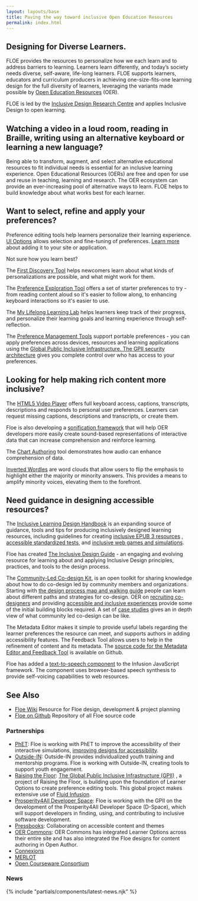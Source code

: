 ```yaml
---
layout: layouts/base
title: Paving the way toward inclusive Open Education Resources
permalink: index.html
---
```


## Designing for Diverse Learners.

FLOE provides the resources to personalize how we each learn and to address barriers to learning. Learners learn
differently, and today’s society needs diverse, self-aware, life-long learners. FLOE supports learners, educators and
curriculum producers in achieving one-size-fits-one learning design for the full diversity of learners, leveraging the
variants made possible by [Open Education Resources](http://www.hewlett.org/programs/education/open-educational-resources)
(OER).

FLOE is led by the [Inclusive Design Research Centre](http://idrc.ocadu.ca) and applies Inclusive Design to open
learning.

## Watching a video in a loud room, reading in Braille, writing using an alternative keyboard or learning a new language?

Being able to transform, augment, and select alternative educational resources to fit individual needs is essential for
an inclusive learning experience. Open Educational Resources (OERs) are free and open for use and reuse in teaching,
learning and research. The OER ecosystem can provide an ever-increasing pool of alternative ways to learn. FLOE helps to
build knowledge about what works best for each learner.

## Want to select, refine and apply your preferences?

Preference editing tools help learners personalize their learning experience. [UI Options](https://build-infusion.fluidproject.org/demos/prefsframework/)
allows selection and fine-tuning of preferences. [Learn more](./ui-options.html) about adding it to your site or
application.

Not sure how you learn best?

The [First Discovery Tool](https://build-firstdiscovery.fluidproject.org/demos/) helps newcomers learn about what kinds
of personalizations are possible, and what might work for them.

The [Preference Exploration Tool](https://build-prefseditors.fluidproject.org/demos/explorationtool/) offers a set of
starter preferences to try - from reading content aloud so it's easier to follow along, to enhancing keyboard
interactions so it's easier to use.

The [My Lifelong Learning Lab](https://wiki.fluidproject.org/x/CQHBAg) helps learners keep track of their progress, and
personalize their learning goals and learning experience through self-reflection.

The [Preference Management Tools](prefsEditors.html) support portable preferences - you can apply preferences across
devices, resources and learning applications using the <a href="http://gpii.net">Global Public Inclusive Infrastructure.
The GPII [security architecture](security.html) gives you complete control over who has access to your preferences.

## Looking for help making rich content more inclusive?

The [HTML5 Video Player](https://build-videoplayer.fluidproject.org/demos/mammals) offers full keyboard access,
captions, transcripts, descriptions and responds to personal user preferences. Learners can request missing captions,
descriptions and transcripts, or create them.

Floe is also developing a [sonification framework](https://wiki.fluidproject.org/display/fluid/%28Floe%29+Sonification)
that will help OER developers more easily create sound-based representations of interactive data that can increase
comprehension and reinforce learning.

The [Chart Authoring](https://build-chartauthoring.fluidproject.org/demos/) tool demonstrates how audio can enhance
comprehension of data.

[Inverted Wordles](https://wecount.inclusivedesign.ca/views/inverted-wordles/) are word clouds that allow users to flip
the emphasis to highlight either the majority or minority answers. This provides a means to amplify minority voices,
elevating them to the forefront.

## Need guidance in designing accessible resources?

The [Inclusive Learning Design Handbook](http://handbook.floeproject.org/) is an expanding source of guidance, tools and
tips for producing inclusively designed learning resources, including guidelines for creating [inclusive EPUB 3 resources](http://handbook.floeproject.org/InclusiveEPUB3.html)
, [accessible standardized tests](http://handbook.floeproject.org/AccessibleStandardizedTesting.html), and
[inclusive web games and simulations](http://handbook.floeproject.org/WebGamesAndSimulations.html).

Floe has created [The Inclusive Design Guide](http://guide.inclusivedesign.ca/) - an engaging and evolving resource for
learning about and applying Inclusive Design principles, practices, and tools to the design process.

The [Community-Led Co-design Kit](https://co-design.inclusivedesign.ca/), is an open toolkit for sharing knowledge about
how to do co-design led by community members and organizations. Starting with
[the design process map and walking guide](https://co-design.inclusivedesign.ca/design-process/) people can learn about
different paths and strategies for co-design. OER on [recruiting co-designers](https://co-design.inclusivedesign.ca/resources/recruiting-co-designers/)
and providing [accessible and inclusive experiences](https://co-design.inclusivedesign.ca/resources/accessibility-for-co-designers/)
provide some of the initial building blocks required. A set of [case studies](https://co-design.inclusivedesign.ca/case-studies/)
gives an in depth view of what community led co-design can be like.

The Metadata Editor makes it simple to provide useful labels regarding the learner preferences the resource can meet,
and supports authors in adding accessibility features. The Feedback Tool allows users to help in the refinement of
content and its metadata. The [source code for the Metadata Editor and Feedback Tool](https://github.com/fluid-project/metadata)
is available on Github.

Floe has added a [text-to-speech component](https://github.com/fluid-project/infusion-docs/blob/main/src/documents/TextToSpeechAPI.md)
to the Infusion JavaScript framework. The component uses browser-based speech synthesis to provide self-voicing
capabilities to web resources.

## See Also

* [Floe Wiki](http://wiki.fluidproject.org/display/fluid/Floe) Resource for Floe design, development & project planning
* [Floe on Github](https://github.com/fluid-project/) Repository of all Floe source code

### Partnerships

* [PhET](https://phet.colorado.edu): Floe is working with PhET to improve the accessibility of their interactive
  simulations, [improving designs for accessibility](https://wiki.fluidproject.org/x/AgDsAg).
* [Outside-IN](https://outside-in.idrc.ocadu.ca): Outside-IN provides individualized youth training and mentorship
  programs. Floe is working with Outside-IN, creating tools to support youth engagement.
* [Raising the Floor](https://raisingthefloor.org): [The Global Public Inclusive Infrastructure (GPII)](https://gpii.net)
, a project of Raising the Floor, is building upon the foundation of Learner Options to create preference editing tools.
This global project makes extensive use of [Fluid Infusion](https://fluidproject.org/infusion.html).
* [Prosperity4All Developer Space](https://wiki.gpii.net/index.php/Developer_Space): Floe is working with the GPII on
the development of the Prosperity4All Developer Space (D-Space), which will support developers in finding, using, and
contributing to inclusive software development.
* [Pressbooks](https://pressbooks.com/): Collaborating on accessible content and themes
* [OER Commons](https://www.oercommons.org): OER Commons has integrated Learner Options across their entire site and has
also integrated the Floe designs for content authoring in Open Author.
* [Connexions](https://cnx.org)
* [MERLOT](https://www.merlot.org/merlot/index.htm)
* [Open Courseware Consortium](https://www.oeconsortium.org/)

### News

{% include "partials/components/latest-news.njk" %}

